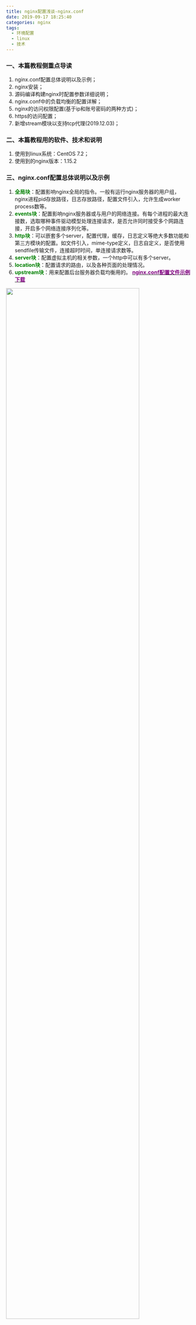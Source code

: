 ```yaml
---
title: nginx配置浅谈-nginx.conf
date: 2019-09-17 18:25:40
categories: nginx
tags: 
  - 环境配置
  - linux
  - 技术
---
```

### 一、本篇教程侧重点导读
1. nginx.conf配置总体说明以及示例；
2. nginx安装；
3. 源码编译构建nginx时配置参数详细说明；
4. nginx.conf中的负载均衡的配置详解；
5. nginx的访问权限配置(基于ip和账号密码的两种方式)；
6. https的访问配置；
7. 新增stream模块以支持tcp代理(2019.12.03)；

### 二、本篇教程用的软件、技术和说明
1. 使用到linux系统：CentOS 7.2；
2. 使用到的nginx版本：1.15.2

### 三、nginx.conf配置总体说明以及示例
1. **<font color=green>全局块</font>**：配置影响nginx全局的指令。一般有运行nginx服务器的用户组，nginx进程pid存放路径，日志存放路径，配置文件引入，允许生成worker process数等。
2. **<font color=green>events块</font>**：配置影响nginx服务器或与用户的网络连接。有每个进程的最大连接数，选取哪种事件驱动模型处理连接请求，是否允许同时接受多个网路连接，开启多个网络连接序列化等。
3. **<font color=green>http块</font>**：可以嵌套多个server，配置代理，缓存，日志定义等绝大多数功能和第三方模块的配置。如文件引入，mime-type定义，日志自定义，是否使用sendfile传输文件，连接超时时间，单连接请求数等。
4. **<font color=green>server块</font>**：配置虚拟主机的相关参数，一个http中可以有多个server。
5. **<font color=green>location块</font>**：配置请求的路由，以及各种页面的处理情况。
6. **<font color=green>upstream块</font>**：用来配置后台服务器负载均衡用的。
[**<font color=purple>nginx.conf配置文件示例下载</font>**](http://staticfile.erdongchen.top/download/config.example.conf?n=nginx "点击下载nginx.conf")
<img style="width:85%;height:85%" src="http://staticfile.erdongchen.top/blog/blogPicture/20190917/config.example.png"  align=left/>

### 四、nginx安装
1. 安装编译环境
````bash
yum -y install gcc
yum -y install gcc++
yum -y install gcc-c++
yum -y install wget
yum -y install pcre-devel
yum -y install zlib zlib-devel
# https配置需要
yum -y install openssl openssl-devel
````
2. 下载nginx安装包
建议下载稳定版本（Stable version）：[nginx官网下载](http://nginx.org/en/download.html "点击下载"),然后把包上传到linux上
<font color=red>或者</font>在linux使用如下命令下载nginx-1.16.1安装包：
````bash
wget http://nginx.org/download/nginx-1.16.1.tar.gz
````
3. 解压nginx安装包
````bash
tar -xzvf nginx-1.16.1.tar.gz -C /usr/local/
````
<font color=green>参数 -C 解压到指定路径下</font>
4. 源码编译安装nginx
````bash
# 进入nginx目录
cd /usr/local/nginx-1.16.1
# 小白推荐执行命令
bash configure
# 老鸟推荐执行脚本(带https配置、可自定义配置各类参数)
bash configure --prefix=/usr/local/nginx --sbin-path=/usr/local/nginx/sbin/nginx --conf-path=/usr/local/nginx/conf/nginx.conf --error-log-path=/usr/local/nginx/logs/error.log --http-log-path=/usr/local/nginx/logs/access.log --pid-path=/usr/local/nginx/logs/nginx.pid --lock-path=/usr/local/nginx/lock/nginx.lock --user=root --group=root --with-http_ssl_module --with-http_realip_module --with-http_stub_status_module --with-http_gzip_static_module  --with-debug --http-client-body-temp-path=/usr/local/nginx/temp --with-stream
# 执行命令
make
# 执行make install命令
make install
````
5. 配置环境变量
````bash
# 编辑  /etc/profile
vim /etc/profile
# 在末尾追加
export NGINX_HOME=/usr/local/nginx
export PATH=$PATH:$NGINX_HOME/sbin
# 重新编译 /etc/profile 文件
source /etc/profile
````
<font color=red>防坑：/usr/local/nginx 是你安装nginx的目录</font>
6. 安装验证,利用nginx -v 来查看安装是否正确，以及相关的nginx信息。
````bash
nginx -v
````
7. 根据具体项目所需配置nginx.conf文件
8. nginx相关命令
````bash
# Nginx检测
nginx -t
# 启动
nginx
# 平滑重启
nginx -s reload
# 快速停止（立即停止服务,这种方法比较强硬，无论进程是否在工作，都直接停止进程。）
nginx -s stop
# 正常停止（从容停止服务,这种方法较stop相比就比较温和一些了，需要进程完成当前工作后再停止。）
nginx -s quit
````

### 五、源码编译构建nginx时配置参数详细说明
1. 在解压的目录有个文件configure，运行./configure –-help 可以看到大量的参数显示。
2. configure的参数分为四大类：路径相关、编译相关、依赖软件相关、模块相关
[**<font color=red>configure参数配置说明书</font>**](https://myblog.erdongchen.top/2019/09/20/nginx配置浅谈-configure的参数配置说明/ "查看详情")

### 六、nginx.conf中的负载均衡的配置详解
负载均衡一般配置在upstream块中，负载均衡的几种方式：
1. 轮询（默认）
每个请求会按时间顺序逐一分配到不同的后端服务器。在轮询中，如果服务器down掉了，会自动剔除该服务器。<font color=red>缺省配置就是轮询策略</font>。此策略适合服务器配置相当，无状态且短平快的服务使用。
2. weight（权重）
在轮询策略的基础上指定轮询的几率。权重越高分配到需要处理的请求越多。此策略可以与ip_hash和least_conn结合使用。此策略比较适合服务器的硬件配置差别比较大的情况。
eg：
````
# 动态负载均衡服务器组
upstream dynamic_balance {
	server localhost:8080 weight=2;
	server localhost:8081 weight=5;
	server localhost:8082 weight=3;
}
````
3. ip_hash（根据ip分配）
指定负载均衡器按照基于客户端IP的分配方式，这个方法确保了相同的客户端的请求一直发送到相同的服务器，以保证session会话。这样每个访客都固定访问一个后端服务器，可以解决session不能跨服务器的问题。在Nginx版本1.3.1之前，不能在ip_hash中使用权重（weight）。ip_hash不能与backup同时使用。此策略适合有状态服务，比如session。当有服务器需要剔除，必须手动down掉。
eg:
````
upstream dynamic_balance {
	ip_hash;    # 保证每个访客固定访问一个后端服务器
	server localhost:8080 weight=2;
	server localhost:8081;
	server localhost:8082;
}
````
4. least_conn（最少连接）
把请求转发给连接数较少的后端服务器。轮询算法是把请求平均的转发给各个后端，使它们的负载大致相同；但是，有些请求占用的时间很长，会导致其所在的后端负载较高。这种情况下，least_conn这种方式就可以达到更好的负载均衡效果。此负载均衡策略适合请求处理时间长短不一造成服务器过载的情况。
eg:
````
upstream dynamic_balance {
	least_conn;    # 把请求转发给连接数较少的后端服务器
	server localhost:8080 weight=2;
	server localhost:8081;
	server localhost:8082;
}
````
5. fair（响应时间 - 第三方）
按后端服务器的响应时间来分配请求，响应时间短的优先分配。
eg:
````
upstream resinserver{
	server server1;
	server server2;
	fair;
}
````
6. url_hash（根据url分配 - 第三方）
按访问url的hash结果来分配请求，使每个url定向到同一个后端服务器，后端服务器为缓存时比较有效。例：在upstream中加入hash语句，server语句中不能写入weight等其他的参数，hash_method是使用的hash算法
eg:
````
upstream resinserver{
	server squid1:3128;
	server squid2:3128;
	hash $request_uri;
	hash_method crc32;
}
````
参数说明：
|参数名称|参数含义|
|:---:|:---:|
|fail_timeout|与max_fails结合使用。|
|max_fails|设置在fail_timeout参数设置的时间内最大失败次数，如果在这个时间内，所有针对该服务器的请求都失败了，那么认为该服务器会被认为是停机了。|
|fail_time|服务器会被认为停机的时间长度，默认为10s。|
|backup|标记该服务器为备用服务器。当主服务器停止时，请求会被发送到它这里。|
|down|标记服务器永久停机了。|

### 七、nginx的访问权限配置

1. 基于ip的配置
介绍： 访问权限可以通过配置基于ip的访问控制，达到让某些ip能够访问，限制哪些ip不能访问的效果<br/>
允许访问的配置方法
配置语法：allow address | CIDR | unix | all;
默认配置：没有配置
配置路径：http、server、location、limit_except下；<br/>
不允许访问的配置方法
配置语法：deny address | CIDR | unix | all;
默认配置：没有配置
配置路径：http、server、location、limit_except下；

例子：
````
location {
	# 拒绝此IP访问
	deny 192.168.1.1;
	# 允许该网段访问
	allow 192.168.1.0/24;
	# 拒绝所有
	deny all;
}
````
<font color=red>从上到下开始匹配，匹配到了则停止。</font>
2. 基于账号密码的配置
①. 安装软件httpd
````bash
yum -y install httpd
````
②. 创建密码文件
````bash
# /usr/local/nginx1.16.1/mypasswd 生成密码文件的全路径
# test 用户名
# 123456 密码
htpasswd -c -b /usr/local/nginx1.16.1/mypasswd  test  123456
````
③. 配置nginx.conf
需要配置的参数：**<font color=purple>auth_basic、auth_basic_user_file</font>**
参数说明：
|参数名|配置语法|默认配置|可配置的区域块|
|:---:|:---:|:---:|:---:|
|auth_basic|string or off|off|http、server、location|
|auth_basic_user_file|密码路径|/|http、server、location|

账号密码配置示例：
````
server {
    listen       80;
    server_name  staticfile.erdongchen.top;
    charset utf-8;
    
    # 目录
    root /usr/local/staticFiles;
    #开启目录文件列表
    autoindex on;
    # 显示出文件的确切大小，单位是bytes
    autoindex_exact_size on;
    # 显示的文件时间为文件的服务器时间
    autoindex_localtime on;
    
    location /web/excelAddr/ {
        # 这里是验证时的提示信息
        auth_basic "Please input password";
        # 密码文件所在的位置
        auth_basic_user_file /usr/local/mypasswd;
    }

    location /files_bak/ {
        deny all; # 不允许访问
    }
    
    error_page   500 502 503 504  /50x.html;
    location = /50x.html {
        root   html;
    }
}
````
④. 最终效果图
<img style="width:85%;height:85%" src="https://staticfile.erdongchen.top/blog/blogPicture/20190917/authority_file.png"  align=left/>

#### 附：htpasswd命令及其参数含义说明
命令：
````bash
# 创建密码文件并且添加用户，
htpasswd -c  -b  文件名 用户名   密码
# 添加用户不创建文件
htpasswd  -b   用户名   密码
# 删除用户和密码
htpasswd -D  文件名   用户名
# 修改密码 ：就是删除用户然后创建用户
htpasswd -D  文件名   用户名
htpasswd  -b   用户名   密码
````
参数含义：

|参数名|配置语法|
|:---:|:---:|
| -c |创建加密文件|
| -n |不更新加密文件，只将加密的用户密码显示在屏幕上|
| -m |默认采用MD5算法进行加密|
| -d |采用CRYPT算法对密码进行加密|
| -p |不对密码进行加密 ，即明文密码|
| -s |采用SHA算法对密码进行加密|
| -b |在命令行中一并输入用户名和密码而不是根据提示输入密码|
| -D |删除指定的用户|

### 八、https的访问配置
1. 查看是否有ssl模块
````bash
nginx -V
````
<img style="width:85%;height:85%" src="https://staticfile.erdongchen.top/blog/blogPicture/20190917/qianzhi.png"  align=left/>
2. 如果没有上面这个就需要添加此模块：
nginx解压目录执行：
````bash
./configure --with-http_ssl_module
make
````
此时，在objs下回生成新的nginx文件，覆盖到安装目录的sbin目录下面
 **<font color=red>防坑：在执行完make命令后，如果不执行make install则是添加模块，就需要把新的nginx文件覆盖到安装目录的sbin目录下！！如果接着执行make install，则表示重新安装nginx！</font>**

3. SSL证书申请，并放置到服务器上
证书申请可以在阿里云上申请或者腾讯云上也可以申请，有免费的，实在不行还可以自己创建证书；
阿里云申请地址：[**<font color=purple>申请</font>**](https://www.aliyun.com/product/cas "阿里云")

4. nginx.conf配置中配置SSL实现https访问
配置示例：
````
# http/https 静态文件访问地址
server {
    listen       80;
    listen       443 ssl;
    server_name  staticfile.erdongchen.top;
    charset utf-8;
    
    # ssl证书地址
    ssl_certificate     /usr/local/staticfile.pem;  # pem文件的路径
    ssl_certificate_key  /usr/local/staticfile.key; # key文件的路径
    
    # ssl验证相关配置
    #缓存有效期
    ssl_session_timeout  5m;
    #加密算法
    ssl_ciphers ECDHE-RSA-AES128-GCM-SHA256:ECDHE:ECDH:AES:HIGH:!NULL:!aNULL:!MD5:!ADH:!RC4;
    #安全链接可选的加密协议
    ssl_protocols TLSv1 TLSv1.1 TLSv1.2;
    #使用服务器端的首选算法
    ssl_prefer_server_ciphers on;
    
    # 目录
    root /usr/local/staticFiles;
    #开启目录文件列表
    autoindex on;
    # 显示出文件的确切大小，单位是bytes
    autoindex_exact_size on;
    # 显示的文件时间为文件的服务器时间
    autoindex_localtime on;
    
    location /web/excelAddr/ {
        # 这里是验证时的提示信息
        auth_basic "Please input password";
        # 密码文件所在的位置
        auth_basic_user_file /usr/local/mypassword;
    }

    location /files_bak/ {
        deny all; # 不允许访问
    }
    
    error_page   500 502 503 504  /50x.html;
    location = /50x.html {
        root   html;
    }
}
````

5. 访问https
[**<font color=purple>https://staticfile.erdongchen.top/</font>**](https://staticfile.erdongchen.top/ "我的博客")
此配置也可以使用http访问
[**<font color=purple>http://staticfile.erdongchen.top/</font>**](http://staticfile.erdongchen.top/ "我的博客")

### 九、新增stream模块以支持tcp代理(2019.12.03)
由于个人项目上需要用到tcp代理的需求，这里记录一下通过配置nginx来实现tcp的代理转发：
1. 检查自己已经安装的nginx有没有支持stream模块：
````bash
nginx -V
````
 如果在configure arguments 栏没有`--with-stream`模块，则表明nginx没有此模块；
 
2. 上述命令执行的结果里面有configure arguments，把里面参数复制一份，停掉nginx，然后在nginx安装目录执行命令 
````bash
# 备注：--with-http_ssl_module是之前带的模块（有多少模块带多少），再在后面追加--with-stream
./configure --with-http_ssl_module --with-stream
````

3. 编译完成之后，在执行`make`命令；

4. 如果没有报错，会在nginx安装目录下的objs目录生成nginx文件，把该文件覆盖到sbin目录

5. 配置stream模块，例如：
 nginx.conf 主配置文件：
<img style="width:85%;height:85%" src="https://staticfile.erdongchen.top/blog/blogPicture/20190917/9.1.png"  align=left/>

 引入的外部文件配置：
<img style="width:85%;height:85%" src="https://staticfile.erdongchen.top/blog/blogPicture/20190917/9.2.png"  align=left/>

6. 文件配置完毕之后，先检查配置是否正确：`nginx -t`,在启动nginx；这时便可以使用ngixn所在的服务器ip+端口（我这里配置的是80端口），nginx会自动将请求转发到192.168.1.184的2181端口上；步骤到这里就已经配置完毕了，实现了ip+端口的方式代理tcp请求，此配置也可以实现像mysql或者redis等等的tcp转发；






